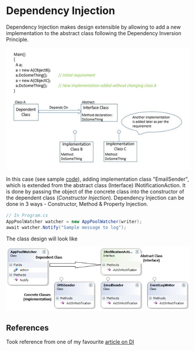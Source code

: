 # Dependency Injection

Dependency Injection makes design extensible by allowing to add a new implementation to the abstract class following the Dependency Inversion Principle.

![Alt text](/images/di-explanation.jpg)

In this case (see sample [code](/src/DIConcepts/DependencyInjection)), adding implementation class "EmailSender", which is extended from the abstract class (Interface) INotificationAction. It is done by passing the object of the concrete class into the constructor of the dependent class (*Constructor Injection*). Dependency Injection can be done in 3 ways - Constructor, Method & Property Injection.

```csharp
// In Program.cs
AppPoolWatcher watcher = new AppPoolWatcher(writer);
await watcher.Notify("Sample message to log");
```

The class design will look like

![Alt text](/images/ioc-class-design.jpg)

## References
Took reference from one of  my favourite [article on DI](https://www.codeproject.com/Articles/615139/An-Absolute-Beginners-Tutorial-on-Dependency-Inver)

